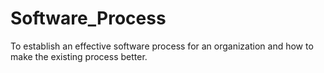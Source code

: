 # Software_Process
To establish an effective software process for an organization and how to make the existing process better.
